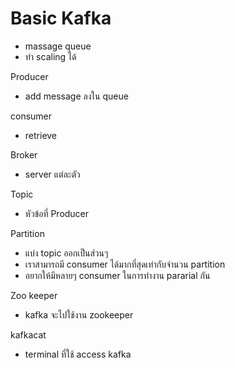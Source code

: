 # Basic Kafka
- massage queue
- ทำ scaling ได้

Producer
- add message ลงใน queue


consumer
- retrieve

Broker
- server แต่ละตัว

Topic
- หัวข้อที่ Producer 

Partition
- แบ่ง topic ออกเป็นส่วนๆ
- เราสามารถมี consumer ได้มากที่สุดเท่ากับจำนวน partition
- อยากให้มีหลายๆ consumer ในการทำงาน pararial กัน

Zoo keeper
- kafka จะไปใช้งาน zookeeper

kafkacat
- terminal ที่ใช้ access kafka